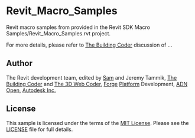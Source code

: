 # Revit_Macro_Samples

Revit macro samples from provided in the Revit SDK Macro Samples/Revit_Macro_Samples.rvt project.

For more details, please refer to
[The Building Coder](http://thebuildingcoder.typepad.com) discussion of ...


## Author

The Revit development team, edited by
[Sam](http://thebuildingcoder.typepad.com/blog/2016/04/whats-new-in-the-revit-2017-api.html#comment-2862033662)
and
Jeremy Tammik,
[The Building Coder](http://thebuildingcoder.typepad.com) and
[The 3D Web Coder](http://the3dwebcoder.typepad.com),
[Forge](http://forge.autodesk.com) [Platform](https://developer.autodesk.com) Development,
[ADN](http://www.autodesk.com/adn)
[Open](http://www.autodesk.com/adnopen),
[Autodesk Inc.](http://www.autodesk.com)


## License

This sample is licensed under the terms of the [MIT License](http://www.apache.org/licenses/LICENSE-2.0).
Please see the [LICENSE](LICENSE) file for full details.

